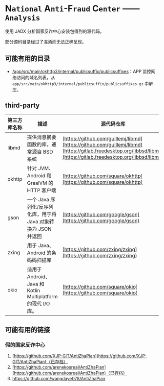 # N`ational` A`nti`-F`raud` C`enter` —— `Analysis`

使用 JADX 分析国家反诈中心安装包得到的源代码。

部分源码目录经过了混淆而无法正确呈现。

## 可能有用的目录

- [/app/src/main/okhttp3/internal/publicsuffix/publicsuffixes](https://github.com/Anonymous220623/NAFC-Analysis/blob/main/app/src/main/okhttp3/internal/publicsuffix/publicsuffixes)：APP 监控网络访问的域名列表，从 `app/src/main/okhttp3/internal/publicsuffix/publicsuffixes.gz` 中解压。

## third-party

|第三方库名称|描述|源代码仓库|相关文件|
|--|--|--|--|
|libmd|提供消息摘要函数的库，通常源自 BSD 系统|[https://github.com/guillemj/libmd](https://github.com/guillemj/libmd) [https://gitlab.freedesktop.org/libbsd/libmd](https://gitlab.freedesktop.org/libbsd/libmd)| `app/src/main/lib/*/libmd.so`
|okhttp|针对 JVM、Android 和 GraalVM 的 HTTP 客户端|[https://github.com/square/okhttp](https://github.com/square/okhttp)|`app/src/main/java/okhttp3/*` `app/src/main/okhttp3/internal/publicsuffix/*`|
|gson|一个 Java 序列化/反序列化库，用于将 Java 对象转换为 JSON 并返回|[https://github.com/google/gson](https://github.com/google/gson)|`app/src/main/java/network/gson/*`|
|zxing|用于 Java、Android 的条码码扫描库|[https://github.com/zxing/zxing](https://github.com/zxing/zxing)|`app/src/main/java/zxing/*`|
|okio|适用于 Android、Java 和 Kotlin Multiplatform 的现代 I/O 库。|[https://github.com/square/okio](https://github.com/square/okio)|`app/src/main/java/okio/*`|

## 可能有用的链接

### 假的国家反诈中心

1. [https://github.com/XJP-GIT/AntiZhaPian](https://github.com/XJP-GIT/AntiZhaPian)（已存档）
2. [https://github.com/arenekosreal/AntiZhaPian](https://github.com/arenekosreal/AntiZhaPian)（已存档）
3. https://github.com/wangdaye078/AntiZhaPian
